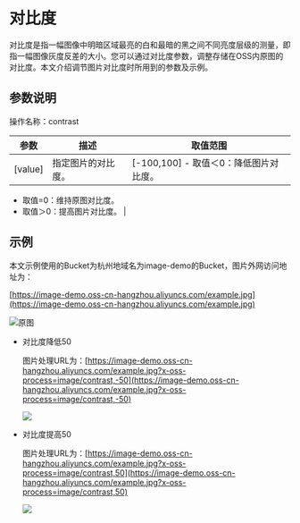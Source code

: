 # 对比度

对比度是指一幅图像中明暗区域最亮的白和最暗的黑之间不同亮度层级的测量，即指一幅图像灰度反差的大小。您可以通过对比度参数，调整存储在OSS内原图的对比度。本文介绍调节图片对比度时所用到的参数及示例。

## 参数说明

操作名称：contrast

|参数|描述|取值范围|
|--|--|----|
|\[value\]|指定图片的对比度。|\[-100,100\] -   取值＜0：降低图片对比度。
-   取值=0：维持原图对比度。
-   取值＞0：提高图片对比度。 |

## 示例

本文示例使用的Bucket为杭州地域名为image-demo的Bucket，图片外网访问地址为：

[https://image-demo.oss-cn-hangzhou.aliyuncs.com/example.jpg](https://image-demo.oss-cn-hangzhou.aliyuncs.com/example.jpg)

![原图 ](https://static-aliyun-doc.oss-cn-hangzhou.aliyuncs.com/assets/img/zh-CN/7289459951/p139183.png)

-   对比度降低50

    图片处理URL为：[https://image-demo.oss-cn-hangzhou.aliyuncs.com/example.jpg?x-oss-process=image/contrast,-50](https://image-demo.oss-cn-hangzhou.aliyuncs.com/example.jpg?x-oss-process=image/contrast,-50)

    ![](https://static-aliyun-doc.oss-cn-hangzhou.aliyuncs.com/assets/img/zh-CN/3242359951/p2532.jpg)

-   对比度提高50

    图片处理URL为：[https://image-demo.oss-cn-hangzhou.aliyuncs.com/example.jpg?x-oss-process=image/contrast,50](https://image-demo.oss-cn-hangzhou.aliyuncs.com/example.jpg?x-oss-process=image/contrast,50)

    ![](https://static-aliyun-doc.oss-cn-hangzhou.aliyuncs.com/assets/img/zh-CN/3242359951/p2534.jpg)



